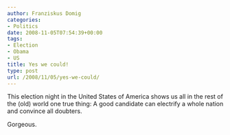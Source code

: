 ```yaml
---
author: Franziskus Domig
categories:
- Politics
date: 2008-11-05T07:54:39+00:00
tags:
- Election
- Obama
- US
title: Yes we could!
type: post
url: /2008/11/05/yes-we-could/
---
```


This election night in the United States of America shows us all in the rest of the (old) world one true thing: A good candidate can electrify a whole nation and convince all doubters.

Gorgeous.
